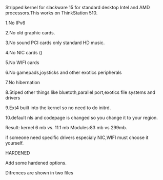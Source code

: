 Stripped kernel for slackware 15 for standard desktop Intel and AMD processors.This works on ThinkStation 510.

  1.No IPv6
  
  2.No old graphic cards.
  
  3.No sound PCI cards only standard HD music.
  
  4.No NIC cards ()
  
  5.No WIFI cards
  
  6.No gamepads,joysticks and other exotics peripherals
  
  7.No hibernation
  
  8.Stiped other things like bluetoth,parallel port,exotics file systems and drivers
  
  9.Ext4 built into the kernel so no need to do initrd.
  
  10.default nls and codepage  is changed so you change it to your region.

Result: kernel 6 mb vs. 11.1 mb   Modules:83 mb vs 299mb.

  if someone need specific drivers especialy NIC,WIFI must choose it yourself.


  HARDENED

  Add some hardened options. 

  Difrences are shown in two files 
